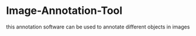 # Image-Annotation-Tool
this annotation software can be used to annotate different objects in images 
